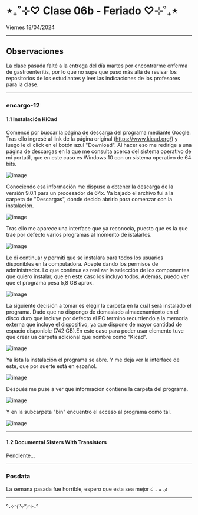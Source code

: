 # ⋆₊˚⊹♡ Clase 06b - Feriado ♡⊹˚₊⋆

Viernes 18/04/2024

***

## Observaciones

La clase pasada falté a la entrega del día martes por encontrarme enferma de gastroenteritis, por lo que no supe que pasó más allá de revisar los repositorios de los estudiantes y leer las indicaciones de los profesores para la clase.

***

### encargo-12

#### 1.1 Instalación  KiCad

Comencé por buscar la página de descarga del programa mediante Google. Tras ello ingresé al link de la página original (<https://www.kicad.org/>) y luego le di click en el botón azul "Download". Al hacer eso me redirige a una página de descargas en la que me consulta acerca del sistema operativo de mi portatil, que en este caso es Windows 10 con un sistema operativo de 64 bits.

![image](https://github.com/user-attachments/assets/9ab6a211-0e6d-4d04-9a75-e93190988f10)

Conociendo esa información me dispuse a obtener la descarga de la versión 9.0.1 para un procesador de 64x. Ya bajado el archivo fui a la carpeta de "Descargas", donde decido abrirlo para comenzar con la instalación.

![image](https://github.com/user-attachments/assets/b37005dd-2d5e-4bf0-b3de-ff2489161964)

Tras ello me aparece una interface que ya reconocía, puesto que es la que trae por defecto varios programas al momento de istalarlos.

![image](https://github.com/user-attachments/assets/728eed79-861c-4f5b-a41a-7551b5f54aa4)

Le di continuar y permití que se instalara para todos los usuarios disponibles en la computadora. Acepté dando los permisos de administrador. Lo que continua es realizar la selección de los componentes que quiero instalar, que en este caso los incluyo todos. Además, puedo ver que el programa pesa 5,8 GB aprox.

![image](https://github.com/user-attachments/assets/32280c94-5d0d-4c94-becc-1a5b40e4403c)

La siguiente decisión a tomar es elegir la carpeta en la cuál será instalado el programa. Dado que no dispongo de demasiado almacenamiento en el disco duro que incluye por defecto el PC termino recurriendo a la memoria externa que incluye el dispositivo, ya que dispone de mayor cantidad de espacio disponible (742 GB).En este caso para poder usar elemento tuve que crear ua carpeta adicional que nombré como "Kicad".

![image](https://github.com/user-attachments/assets/f47b4eac-04fa-4bbf-8369-1c00308a5055)

Ya lista la instalación el programa se abre. Y me deja ver la interface de este, que por suerte está en español.

![image](https://github.com/user-attachments/assets/3e678766-125a-4056-a33b-be3517b0f88c)

Después me puse a ver que información contiene la carpeta del programa.

![image](https://github.com/user-attachments/assets/a10be77c-870d-4df0-ae08-47a07515b14c)

Y en la subcarpeta "bin" encuentro el acceso al programa como tal.

![image](https://github.com/user-attachments/assets/e244b639-4675-4612-97ec-3b865c04b14e)

***

#### 1.2 Documental Sisters With Transistors

Pendiente...

***

### Posdata

La semana pasada fue horrible, espero que esta sea mejor ૮◞ ﻌ ◟ა

***

°˖✧◝(⁰▿⁰)◜✧˖°
